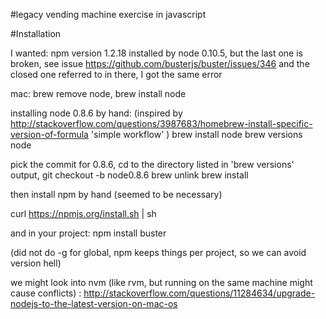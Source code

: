 #legacy vending machine exercise in javascript

#Installation

I wanted:
npm version 1.2.18 installed by 
node 0.10.5, but the last one is broken, see issue
https://github.com/busterjs/buster/issues/346 and the closed one
referred to in there, I got the same error

mac: brew remove node, brew install node

installing node 0.8.6 by hand:
(inspired by
http://stackoverflow.com/questions/3987683/homebrew-install-specific-version-of-formula
'simple workflow' ) 
brew install node
brew versions node

pick the commit for 0.8.6, cd to the directory listed in 'brew versions'
output, git checkout -b node0.8.6 <commitId from brew versions>
brew unlink
brew install

then install npm by hand (seemed to be necessary)

curl https://npmjs.org/install.sh | sh

and in your project:
npm install buster


(did not do -g for global, npm keeps things per project, so we can avoid
version hell)

we might look into nvm (like rvm, but running on the same machine might
cause conflicts) :
http://stackoverflow.com/questions/11284634/upgrade-nodejs-to-the-latest-version-on-mac-os
